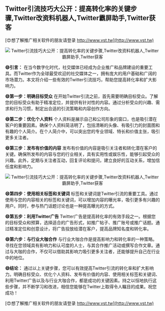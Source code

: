 ## **Twitter引流技巧大公开：提高转化率的关键步骤,Twitter改资料机器人,Twitter霸屏助手,Twitter获客**

[😍想了解推广相关软件的朋友请登录 http://www.vst.tw](http://www.vst.tw)

 <center><img src="https://vst.tw/MP4/tuiguang/png/0.png" alt="Twitter引流技巧大公开：提高转化率的关键步骤,Twitter改资料机器人,Twitter霸屏助手,Twitter获客"></center>

**😄引言：**
在当今数字化时代，社交媒体已经成为企业推广和品牌建设的重要工具。而Twitter作为全球最受欢迎的社交媒体之一，拥有庞大的用户基础和广阔的市场潜力。本文将介绍一些有效的Twitter引流技巧，帮助您提高转化率和扩大影响力。

**😄第一步：明确目标受众**
在开始Twitter引流之前，首先需要明确目标受众。了解您的目标受众有助于精准定位，并提供有针对性的内容。通过分析受众的兴趣、需求和行为习惯，制定出合适的引流策略和内容创作方向。

**😄第二步：优化个人资料**
个人资料是展示自己和公司形象的窗口，也是吸引潜在客户的重要因素。确保个人资料简洁明了，包括清晰的头像、有吸引力的封面图和有趣的个人简介。在个人简介中，可以突出您的专业领域、特长和价值主张，吸引更多关注者。

**😄第三步：发布有价值的内容**
发布有价值的内容是吸引关注者和转化潜在客户的关键。确保所发布的内容与您的行业相关，具有实用性或娱乐性，能够引起受众的兴趣。此外，定期与关注者互动，回复评论和提问，建立良好的互动关系，增加信任度和影响力。

 <center><img src="https://vst.tw/MP4/tuiguang/png/3.png" alt="Twitter引流技巧大公开：提高转化率的关键步骤,Twitter改资料机器人,Twitter霸屏助手,Twitter获客"></center>

**😄第四步：使用相关标签和关键词**
标签和关键词是Twitter引流的重要工具。通过使用与您的内容相关的标签和关键词，可以增加内容的曝光率，吸引更多有兴趣的用户。同时，参与热门话题讨论也是一种提高曝光的方式。

**😄第五步：利用Twitter广告**
Twitter广告是提高转化率的有效手段之一。根据您的目标受众和预算，选择适合的广告形式，如推广帖子、推广账号或推广话题。通过精准定位和创意设计，将广告投放给潜在客户，提高品牌知名度和转化率。

**😄第六步：与行业大咖合作**
与行业大咖合作是提高影响力和转化率的一种策略。寻找在您领域具有影响力和认可度的人士，与其合作推广活动或撰写合作文章。通过与大咖的合作，不仅可以借助其影响力吸引更多关注者，还能够提升自己在行业中的地位。

**😄结论：**
通过以上关键步骤，您可以有效提高Twitter引流的转化率和扩大影响力。明确目标受众、优化个人资料、发布有价值的内容、使用相关标签和关键词、利用Twitter广告以及与行业大咖合作，都是成功的关键因素。持之以恒地执行这些步骤，并不断学习和改进，相信您能够在Twitter上取得令人瞩目的成果。祝您成功！

[😍想了解推广相关软件的朋友请登录 http://www.vst.tw](http://www.vst.tw)



